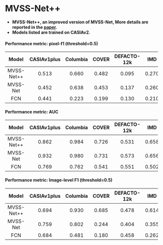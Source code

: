 # MVSS-Net++
+ **MVSS-Net++, an improved version of MVSS-Net, More details are reported in the [paper](https://arxiv.org/abs/2112.08935).**
+ **Models listed are trained on CASIAv2.**

#### Performance metric: pixel-f1 (threshold=0.5)
|   Model  |  CASIAv1plus | Columbia |  COVER | DEFACTO-12k | IMD |
|:--------:|:-------:|:--------:|:------:|:-----------:|:-----------:|
| MVSS-Net++ |  0.513   | 0.660    | 0.482  | 0.095       | 0.270|
| MVSS-Net |  0.452   | 0.638    | 0.453  | 0.137       | 0.260|
| FCN      |  0.441   | 0.223    | 0.199  | 0.130       | 0.210|


#### Performance metric: AUC
|   Model  | CASIAv1plus | Columbia |  COVER | DEFACTO-12k | IMD|
|:--------:|:-------:|:--------:|:------:|:-----------:|:------:|
| MVSS-Net++ | 0.862   | 0.984    | 0.726  | 0.531     |0.658|
| MVSS-Net | 0.932   | 0.980    | 0.731  | 0.573       |0.656|
| FCN      | 0.769   | 0.762    | 0.541  | 0.551       |0.502|


#### Performance metric: Image-level F1 (threshold=0.5)

|   Model  |  CASIAv1plus | Columbia |  COVER | DEFACTO-12k |IMD|
|:--------:|:-------:|:--------:|:------:|:-----------:|:------:|
| MVSS-Net++ |  0.694   | 0.930    | 0.685  | 0.478       |0.614| 
| MVSS-Net |  0.759   | 0.802    | 0.244  | 0.404       |0.355
| FCN      |  0.684   | 0.481    | 0.180  | 0.458       |0.262
